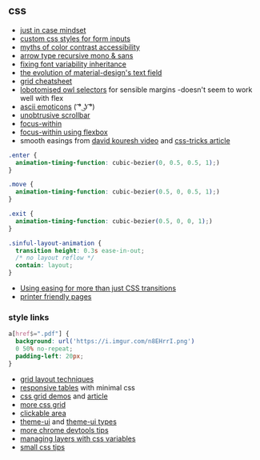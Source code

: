 ## css

- [just in case mindset](https://ishadeed.com/article/the-just-in-case-mindset-css/)
- [custom css styles for form inputs](https://moderncss.dev/custom-css-styles-for-form-inputs-and-textareas/)
- [myths of color contrast accessibility](https://uxmovement.com/buttons/the-myths-of-color-contrast-accessibility/)
- [arrow type recursive mono & sans](https://github.com/arrowtype/recursive)
- [fixing font variability inheritance](https://pixelambacht.nl/2019/fixing-variable-font-inheritance/)
- [the evolution of material-design's text field](https://medium.com/google-design/the-evolution-of-material-designs-text-fields-603688b3fe03)
- [grid cheatsheet](http://grid.malven.co/)
- [lobotomised owl selectors](https://alistapart.com/article/axiomatic-css-and-lobotomized-owls/) for sensible margins -doesn't seem to work well with flex
- [ascii emoticons](https://upli.st/l/list-of-all-ascii-emoticons) ( ͡° ͜ʖ ͡°)
- [unobtrusive scrollbar](https://codepen.io/zachleat/pen/oNvprpX)
- [focus-within](https://developer.mozilla.org/en-US/docs/Web/CSS/:focus-within)
- [focus-within using flexbox](https://stackoverflow.com/questions/21154616/on-input-focus-change-color-of-label-how)
- smooth easings from [david kouresh video](https://www.youtube.com/watch?v=zVbLR7rI8ZU) and [css-tricks article](https://css-tricks.com/animating-layouts-with-the-flip-technique/)
```css
.enter {
  animation-timing-function: cubic-bezier(0, 0.5, 0.5, 1);)
}

.move {
  animation-timing-function: cubic-bezier(0.5, 0, 0.5, 1);)
}

.exit {
  animation-timing-function: cubic-bezier(0.5, 0, 0, 1);)
}

.sinful-layout-animation {
  transition height: 0.3s ease-in-out;
  /* no layout reflow */
  contain: layout;
}
```

- [Using easing for more than just CSS transitions](https://kilianvalkhof.com/2020/css-html/using-easing-for-more-than-just-css-transitions/)
- [printer friendly pages](https://www.sitepoint.com/css-printer-friendly-pages/)

### style links

```css
a[href$=".pdf"] {
  background: url('https://i.imgur.com/n8EHrrI.png')
  0 50% no-repeat;
  padding-left: 20px;
}
```

- [grid layout techniques](https://www.youtube.com/watch?v=KOvGeFUHAC0)
- [responsive tables](https://uglyduck.ca/responsive-tables/) with minimal css
- [css grid demos](https://tobireif.com/demos/grid/) and [article](https://tobireif.com/posts/layout_fun_with_css_grid/)
- [more css grid](https://www.freecodecamp.org/news/css-grid-changes-how-we-can-think-about-structuring-our-content/?ref=heydesigner)
- [clickable area](https://ishadeed.com/article/clickable-area/)
- [theme-ui](https://theme-ui.com/) and [theme-ui types](https://github.com/DefinitelyTyped/DefinitelyTyped/blob/master/types/theme-ui/index.d.ts)
- [more chrome devtools tips](https://dev.to/lpellis/things-you-may-not-know-about-chrome-devtools-53k6)
- [managing layers with css variables](https://dev.to/seibmacdaniel/an-incredibly-easy-way-to-manage-layers-in-scss-42c1)
- [small css tips](https://dev.to/seibmacdaniel/3-easy-to-apply-css-improvements-that-you-can-use-in-your-project-right-now-208e)
